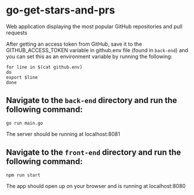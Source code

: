 # go-get-stars-and-prs
Web application displaying the most popular GitHub repositories and pull requests

After getting an access token from GitHub, save it to the GITHUB\_ACCESS\_TOKEN variable in github.env file (found in `back-end`) and you can set this as an environment variable by running the following:
```
for line in $(cat github.env)
do
export $line
done
```

## Navigate to the `back-end` directory and run the following command:
```
go run main.go
```
The server should be running at localhost:8081

## Navigate to the `front-end` directory and run the following command:
```
npm run start
```
The app should open up on your browser and is running at localhost:8080